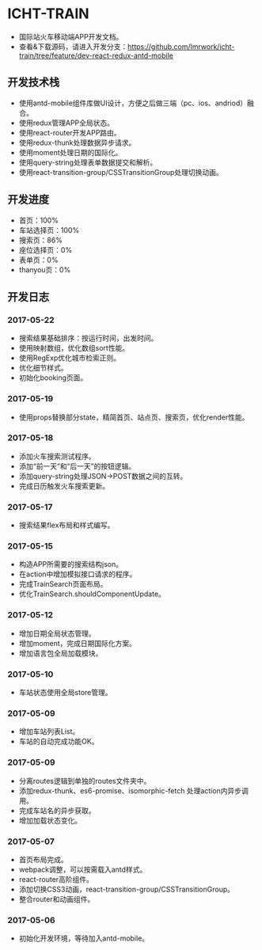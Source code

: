 # ICHT-TRAIN
- 国际站火车移动端APP开发文档。
- 查看&下载源码，请进入开发分支：https://github.com/lmrwork/icht-train/tree/feature/dev-react-redux-antd-mobile
## 开发技术栈
- 使用antd-mobile组件库做UI设计，方便之后做三端（pc、ios、andriod）融合。
- 使用redux管理APP全局状态。
- 使用react-router开发APP路由。
- 使用redux-thunk处理数据异步请求。
- 使用moment处理日期的国际化。
- 使用query-string处理表单数据提交和解析。
- 使用react-transition-group/CSSTransitionGroup处理切换动画。
## 开发进度
- 首页：100%
- 车站选择页：100%
- 搜索页：86%
- 座位选择页：0%
- 表单页：0%
- thanyou页：0%
## 开发日志
### 2017-05-22
- 搜索结果基础排序：按运行时间，出发时间。
- 使用映射数组，优化数组sort性能。
- 使用RegExp优化城市检索正则。
- 优化细节样式。
- 初始化booking页面。
### 2017-05-19
- 使用props替换部分state，精简首页、站点页、搜索页，优化render性能。
### 2017-05-18
- 添加火车搜索测试程序。
- 添加“前一天”和“后一天”的按钮逻辑。
- 添加query-string处理JSON->POST数据之间的互转。
- 完成日历触发火车搜索更新。
### 2017-05-17
- 搜索结果flex布局和样式编写。
### 2017-05-15
- 构造APP所需要的搜索结构json。
- 在action中增加模拟接口请求的程序。
- 完成TrainSearch页面布局。
- 优化TrainSearch.shouldComponentUpdate。
### 2017-05-12
- 增加日期全局状态管理。
- 增加moment，完成日期国际化方案。
- 增加语言包全局加载模块。
### 2017-05-10
- 车站状态使用全局store管理。
### 2017-05-09
- 增加车站列表List。
- 车站的自动完成功能OK。
### 2017-05-09
- 分离routes逻辑到单独的routes文件夹中。
- 添加redux-thunk、es6-promise、isomorphic-fetch 处理action内异步调用。
- 完成车站名的异步获取。
- 增加加载状态变化。
### 2017-05-07
- 首页布局完成。
- webpack调整，可以按需载入antd样式。
- react-router高阶组件。
- 添加切换CSS3动画，react-transition-group/CSSTransitionGroup。
- 整合router和动画组件。
### 2017-05-06
- 初始化开发环境，等待加入antd-mobile。